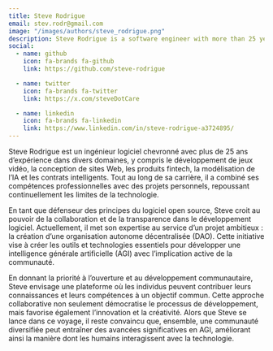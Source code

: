 ```yaml
---
title: Steve Rodrigue
email: stev.rodr@gmail.com
image: "/images/authors/steve_rodrigue.png"
description: Steve Rodrigue is a software engineer with more than 25 years of experience building video games, websites, fintech products, AI models and smart contracts as a hobby and professionnally.  He adheres by the open source software principles and he is now building a decentralized autonomous organization (DAO) in order to build the tools and technology necessary to build an AGI with its community bringing openness and community-based development 
social:
  - name: github
    icon: fa-brands fa-github
    link: https://github.com/steve-rodrigue

  - name: twitter
    icon: fa-brands fa-twitter
    link: https://x.com/steveDotCare

  - name: linkedin
    icon: fa-brands fa-linkedin
    link: https://www.linkedin.com/in/steve-rodrigue-a3724895/
---
```


Steve Rodrigue est un ingénieur logiciel chevronné avec plus de 25 ans d’expérience dans divers domaines, y compris le développement de jeux vidéo, la conception de sites Web, les produits fintech, la modélisation de l’IA et les contrats intelligents. Tout au long de sa carrière, il a combiné ses compétences professionnelles avec des projets personnels, repoussant continuellement les limites de la technologie.

En tant que défenseur des principes du logiciel open source, Steve croit au pouvoir de la collaboration et de la transparence dans le développement logiciel. Actuellement, il met son expertise au service d’un projet ambitieux : la création d’une organisation autonome décentralisée (DAO). Cette initiative vise à créer les outils et technologies essentiels pour développer une intelligence générale artificielle (AGI) avec l’implication active de la communauté.

En donnant la priorité à l’ouverture et au développement communautaire, Steve envisage une plateforme où les individus peuvent contribuer leurs connaissances et leurs compétences à un objectif commun. Cette approche collaborative non seulement démocratise le processus de développement, mais favorise également l’innovation et la créativité. Alors que Steve se lance dans ce voyage, il reste convaincu que, ensemble, une communauté diversifiée peut entraîner des avancées significatives en AGI, améliorant ainsi la manière dont les humains interagissent avec la technologie.